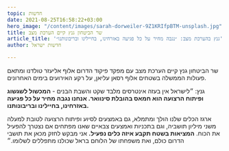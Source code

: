 ```yaml
---
topic: חדשות
date: 2021-08-25T16:58:22+03:00
hero_image: "/content/images/sarah-dorweiler-9Z1KRIfpBTM-unsplash.jpg"
title: שר הביטחון גנץ קיים הערכת מצב
article_title: 'גנץ בהערכת מצב: ״נגבה מחיר על כל פגיעה באזרחינו, בחיילינו ובריבונותנו״'
author: חדשות ישראל

---
```

שר הביטחון גנץ קיים הערכת מצב עם מפקד פיקוד הדרום אלוף אליעזר טולדנו ומתאם פעולות הממשלה בשטחים אלוף רסאן עליאן, על רקע האירועים בימים האחרונים.

גנץ: ״לישראל אין בעזה אינטרסים מלבד שקט והשבת הבנים - **המכשול לשגשוג ופיתוח הרצועה הוא חמאס בהובלת סינוואר. אנחנו נגבה מחיר על כל פגיעה באזרחינו, בחיילינו ובריבונותנו.**

ארגז הכלים שלנו הולך ומתמלא, גם באמצעים לסיוע ופיתוח הרצועה לטובת למעלה משני מיליון תושביה, וגם בתכניות ואמצעים צבאיים שאנו מפתחים אם נצטרך להפעיל את הכוח. **המציאות בשטח תקבע איזה כלים נפעיל.** אני מבקש לחזק מכאן את תושבי הדרום כולם, ואת משפחתו של הלוחם בראל שכולנו מתפללים לשלומו.״